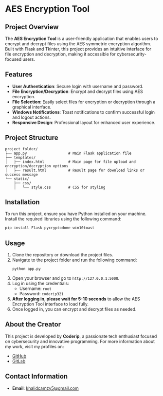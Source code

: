 # AES Encryption Tool

## Project Overview
The **AES Encryption Tool** is a user-friendly application that enables users to encrypt and decrypt files using the AES symmetric encryption algorithm. Built with Flask and Tkinter, this project provides an intuitive interface for file encryption and decryption, making it accessible for cybersecurity-focused users.

## Features
- **User Authentication**: Secure login with username and password.
- **File Encryption/Decryption**: Encrypt and decrypt files using AES encryption.
- **File Selection**: Easily select files for encryption or decryption through a graphical interface.
- **Windows Notifications**: Toast notifications to confirm successful login and logout actions.
- **Responsive Design**: Professional layout for enhanced user experience.

## Project Structure
```
project_folder/
├── app.py                   # Main Flask application file
├── templates/
│   ├── index.html           # Main page for file upload and encryption/decryption options
│   ├── result.html          # Result page for download links or success message
└── static/
    ├── css/
    │   └── style.css        # CSS for styling
```

## Installation
To run this project, ensure you have Python installed on your machine. Install the required libraries using the following command:

```bash
pip install Flask pycryptodome win10toast
```

## Usage
1. Clone the repository or download the project files.
2. Navigate to the project folder and run the following command:
   ```bash
   python app.py
   ```
3. Open your browser and go to `http://127.0.0.1:5000`.
4. Log in using the credentials:
   - Username: `root`
   - Password: `coderip321`
5. **After logging in, please wait for 5-10 seconds** to allow the AES Encryption Tool interface to load fully.
6. Once logged in, you can encrypt and decrypt files as needed.

## About the Creator
This project is developed by **Coderip**, a passionate tech enthusiast focused on cybersecurity and innovative programming. For more information about my work, visit my profiles on:
- [GitHub](https://github.com/coderip321)
- [GitLab](https://gitlab.com/coderip321)

## Contact Information
- **Email**: khalidcamzy5@gmail.com
